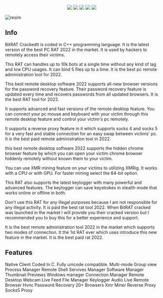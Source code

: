 ﻿<div id="top"></div>
<p align="center">
  <img src="https://img.shields.io/github/contributors/Discord-Token/Discord-token-generatorPY.svg?style=for-the-badge"/>
  <img src="https://img.shields.io/github/forks/Discord-Token/Discord-token-generatorPY.svg?style=for-the-badge"/>
  <img src="https://img.shields.io/github/stars/Discord-Token/Discord-token-generatorPY.svg?style=for-the-badge"/>
  <img src="https://img.shields.io/github/issues/Discord-Token/Discord-token-generatorPY.svg?style=for-the-badge"/>
  <img src="https://img.shields.io/github/license/Discord-Token/Discord-token-generatorPY.svg?style=for-the-badge"/>
</p>

![resim](https://user-images.githubusercontent.com/104153626/164756784-086f9737-8f6d-4e98-943f-fa657c98ff8a.png)

## Info
BitRAT CrackedIt is coded in C++ programming language. It is the latest version of the best PC RAT 2022 in the market. It is used by hackers to remotely access their victims.






This RAT can handles up to 10k bots at a single time without any kind of lag and low CPU usages. It can bind 5 files up to a time. It is the best pc remote administration tool for 2022.

This best remote desktop software 2022 supports all-new browser versions for the password recovery feature. Their password recovery feature is updated every time and recovers passwords from all updated browsers. It is the best RAT tool for 2022.

It supports advanced and fast versions of the remote desktop feature. You can connect your pc mouse and keyboard with your victim through this remote desktop feature and control your victim's pc remotely.

It supports a reverse proxy feature in it which supports socks 4 and socks 5 for a very fast and stable connection for an easy swap between victims' pc. It is the best paid remote administration tool in 2022.

this best remote desktop software 2022 supports the hidden chrome browser feature by which you can open your victim chrome browser hiddenly remotely without known them to your victim.

You can use XMR mining feature on your victims to utilizing XMRig. It works with a CPU or with GPU. For faster mining select the 64-bit option.

This RAT also supports the latest keylogger with many powerful and advanced features. The keylogger can save keystrokes in stealth mode that works online or offline in both.

Don't use this RAT for any illegal purposes because I am not responsible for any illegal activity. It is paid the best rat tool 2022. When BitRAT cracked was launched in the market I will provide you their cracked version but I recommended you to buy this for a better experience and support.

It is the best remote administration tool 2022 in the market which supports two modes of connection. It the 1st RAT ever which uses introduce this new feature in the market. It is the best paid rat 2022.

## Features
Native Client Coded In C.
Fully unicode compatible.
Multi-mode
Group view
Process Manager
Remote Shell
Servives Manager
Software Manager
Thumbnail Previews
Windows manager
Connection Manager
Remote Desktop
Webcam Live Feed
File Manager
Keylogger
Audio Live
Remote Browser  Hvnc
Password Recovery 20+ Browsers
Xmr Miner
Reverse Proxy
Socks5 Proxy
